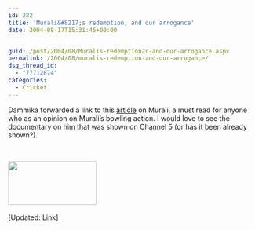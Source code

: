 ```yaml
---
id: 282
title: 'Murali&#8217;s redemption, and our arrogance'
date: 2004-08-17T15:31:45+00:00


guid: /post/2004/08/Muralis-redemption2c-and-our-arrogance.aspx
permalink: /2004/08/muralis-redemption-and-our-arrogance/
dsq_thread_id:
  - "77712874"
categories:
  - Cricket
---
```

<DIV class=Section1>
<P class=MsoNormal>Dammika forwarded a link to this <A href="http://sl.cricinfo.com/link_to_database/ARCHIVE/CRICKET_NEWS/2004/AUG/024931_23YARDS_16AUG2004.html">article</A> on Murali, a must read for anyone who as an opinion on Murali&#8217;s bowling action. I would love to see the documentary on him that was shown on Channel 5 (or has it been already shown?).</P>
<P class=MsoNormal>&nbsp;</P>
<P class=MsoNormal><IMG height=89 src="http://www.merill.net/wp-content/uploads/contentbinary/image00112345.jpg" width=180 border=0>&nbsp;</P>
<P class=MsoNormal>[Updated: Link]</P></DIV>